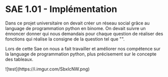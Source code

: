 <h1>SAE 1.01 - Implémentation</h1>

<p>Dans ce projet universitaire on devait créer un réseau social grâce au language de programmation python en binome. On devait suivre un énnoncer donner qui nous demandais pour chaque question de réaliser des fonctions qui réalise la consigne de la question tel que "".</p>

<p>Lors de cette Sae on nous a fait travailler et améliorer nos compétence sur la language de programmation python, plus précisement sur le concepte des tableaux.</p>
![test](https://i.imgur.com/SbxlcNW.png)
